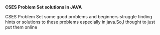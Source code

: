 **CSES Problem Set solutions in JAVA**

CSES Problem Set some good problems and beginners struggle finding hints or solutions to these problems especially in java.So,I thought to just put them online  

